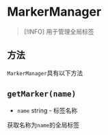 # MarkerManager

> [!INFO]
> 用于管理全局标签

## 方法

`MarkerManager`具有以下方法

## `getMarker(name)`

- `name` string - 标签名称

获取名称为`name`的全局标签